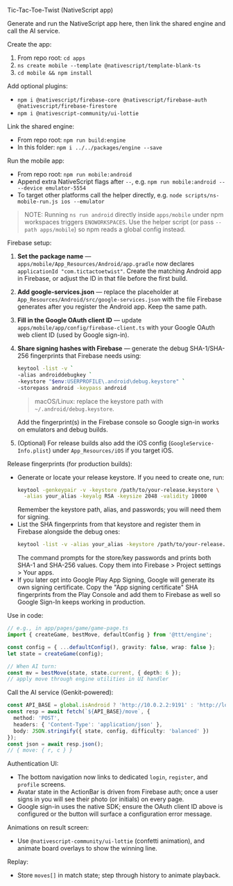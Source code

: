 Tic-Tac-Toe-Twist (NativeScript app)

Generate and run the NativeScript app here, then link the shared engine and call the AI service.

Create the app:

1) From repo root: `cd apps`
2) `ns create mobile --template @nativescript/template-blank-ts`
3) `cd mobile && npm install`

Add optional plugins:

- `npm i @nativescript/firebase-core @nativescript/firebase-auth @nativescript/firebase-firestore`
- `npm i @nativescript-community/ui-lottie`

Link the shared engine:

- From repo root: `npm run build:engine`
- In this folder: `npm i ../../packages/engine --save`

Run the mobile app:

- From repo root: `npm run mobile:android`
- Append extra NativeScript flags after `--`, e.g. `npm run mobile:android -- --device emulator-5554`
- To target other platforms call the helper directly, e.g. `node scripts/ns-mobile-run.js ios --emulator`

> NOTE: Running `ns run android` directly inside `apps/mobile` under npm workspaces triggers `ENOWORKSPACES`. Use the helper script (or pass `--path apps/mobile`) so npm reads a global config instead.

Firebase setup:

1. **Set the package name** — `apps/mobile/App_Resources/Android/app.gradle` now declares `applicationId "com.tictactoetwist"`. Create the matching Android app in Firebase, or adjust the ID in that file before the first build.
2. **Add google-services.json** — replace the placeholder at `App_Resources/Android/src/google-services.json` with the file Firebase generates after you register the Android app. Keep the same path.
3. **Fill in the Google OAuth client ID** — update `apps/mobile/app/config/firebase-client.ts` with your Google OAuth web client ID (used by Google sign-in).
4. **Share signing hashes with Firebase** — generate the debug SHA-1/SHA-256 fingerprints that Firebase needs using:
   ```sh
   keytool -list -v `
   -alias androiddebugkey `
   -keystore "$env:USERPROFILE\.android\debug.keystore" `
   -storepass android -keypass android
   ```
   > macOS/Linux: replace the keystore path with `~/.android/debug.keystore`.

   Add the fingerprint(s) in the Firebase console so Google sign-in works on emulators and debug builds.
5. (Optional) For release builds also add the iOS config (`GoogleService-Info.plist`) under `App_Resources/iOS` if you target iOS.

Release fingerprints (for production builds):

- Generate or locate your release keystore. If you need to create one, run:
  ```sh
  keytool -genkeypair -v -keystore /path/to/your-release.keystore \
    -alias your_alias -keyalg RSA -keysize 2048 -validity 10000
  ```
  Remember the keystore path, alias, and passwords; you will need them for signing.
- List the SHA fingerprints from that keystore and register them in Firebase alongside the debug ones:
  ```sh
  keytool -list -v -alias your_alias -keystore /path/to/your-release.keystore
  ```
  The command prompts for the store/key passwords and prints both SHA-1 and SHA-256 values. Copy them into Firebase > Project settings > Your apps.
- If you later opt into Google Play App Signing, Google will generate its own signing certificate. Copy the "App signing certificate" SHA fingerprints from the Play Console and add them to Firebase as well so Google Sign-In keeps working in production.

Use in code:

```ts
// e.g., in app/pages/game/game-page.ts
import { createGame, bestMove, defaultConfig } from '@ttt/engine';

const config = { ...defaultConfig(), gravity: false, wrap: false };
let state = createGame(config);

// When AI turn:
const mv = bestMove(state, state.current, { depth: 6 });
// apply move through engine utilities in UI handler
```

Call the AI service (Genkit-powered):

```ts
const API_BASE = global.isAndroid ? 'http://10.0.2.2:9191' : 'http://localhost:9191';
const resp = await fetch(`${API_BASE}/move`, {
  method: 'POST',
  headers: { 'Content-Type': 'application/json' },
  body: JSON.stringify({ state, config, difficulty: 'balanced' })
});
const json = await resp.json();
// { move: { r, c } }
```

Authentication UI:

- The bottom navigation now links to dedicated `login`, `register`, and `profile` screens.
- Avatar state in the ActionBar is driven from Firebase auth; once a user signs in you will see their photo (or initials) on every page.
- Google sign-in uses the native SDK; ensure the OAuth client ID above is configured or the button will surface a configuration error message.

Animations on result screen:

- Use `@nativescript-community/ui-lottie` (confetti animation), and animate board overlays to show the winning line.

Replay:

- Store `moves[]` in match state; step through history to animate playback.

